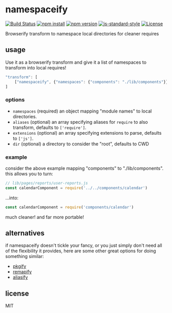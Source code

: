 # namespaceify

[![Build Status](https://img.shields.io/travis/jarofghosts/namespaceify.svg?style=flat-square)](https://travis-ci.org/jarofghosts/namespaceify)
[![npm install](https://img.shields.io/npm/dm/namespaceify.svg?style=flat-square)](https://www.npmjs.org/package/namespaceify)
[![npm version](https://img.shields.io/npm/v/namespaceify.svg?style=flat-square)](https://www.npmjs.org/package/namespaceify)
[![js-standard-style](https://img.shields.io/badge/code%20style-standard-brightgreen.svg?style=flat-square)](https://github.com/feross/standard)
[![License](https://img.shields.io/npm/l/namespaceify.svg?style=flat-square)](https://github.com/jarofghosts/namespaceify/blob/master/LICENSE)

Browserify transform to namespace local directories for cleaner requires

## usage

Use it as a browserify transform and give it a list of namespaces to transform
into local requires!

```js
"transform": [
    ["namespaceify", {"namespaces": {"components": "./lib/components"}}]
]
```

### options

* `namespaces` (required) an object mapping "module names" to local directories.
* `aliases` (optional) an array specifying aliases for `require` to also
  transform, defaults to `['require']`.
* `extensions` (optional) an array specifying extensions to parse, defaults to
  `['js']`.
* `dir` (optional) a directory to consider the "root", defaults to CWD

### example

consider the above example mapping "components" to "./lib/components". this
allows you to turn:

```js
// lib/pages/reports/user-reports.js
const calendarComponent = require('../../components/calendar')
```

...into:

```js
const calendarComponent = require('components/calendar')
```

much cleaner! and far more portable!

## alternatives

if namespaceify doesn't tickle your fancy, or you just simply don't need all of
the flexibility it provides, here are some other great options for doing
something similar:

* [pkgify](http://npm.im/pkgify)
* [remapify](http://npm.im/remapify)
* [aliasify](http://npm.im/aliasify)

## license

MIT
